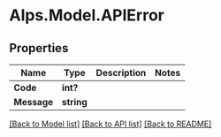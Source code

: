 # Alps.Model.APIError
## Properties

Name | Type | Description | Notes
------------ | ------------- | ------------- | -------------
**Code** | **int?** |  | 
**Message** | **string** |  | 

[[Back to Model list]](../README.md#documentation-for-models) [[Back to API list]](../README.md#documentation-for-api-endpoints) [[Back to README]](../README.md)

